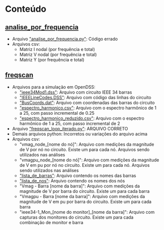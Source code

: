 # Conteúdo
## [analise_por_frequencia](./analise_por_frequencia)
- Arquivo ["analise_por_frequencia.py"](./analise_por_frequencia/analise_por_frequencia.py): Código errado
- Arquivos csv:
  - Matriz I nodal (por frequência e total)
  - Matriz V nodal (por frequência e total)
  - Matriz Y (por frequência e total)

## [freqscan](./freqscan)
- Arquivos para a simulação em OpenDSS:
  - ["ieee34Mod1.dss"](./freqscan/ieee34Mod1.dss): Arquivo com circuito IEEE 34 barras
  - ["IEEELineCodes.DSS"](./freqscan/IEEELineCodes.DSS): Arquivo com código das linhas do circuito
  - ["BusCoords.dat"](./freqscan/BusCoords.dat): Arquivo com coordenadas das barras do circuito
  - ["espectro_harmonico.csv"](./freqscan/espectro_harmonico.csv): Arquivo com o espectro harmônico de 1 a 25, com passo incremental de 0.25
  - ["espectro_harmonico_reduzido.csv"](./freqscan/espectro_harmonico_reduzido.csv): Arquivo com o espectro harmônico de 1 a 25, com passo incremental de 2
- Arquivo ["freqscan_loop_iterado.py"](./freqscan/freqscan_loop_iterado.py): ARQUIVO CORRETO
- Demais arquivos python: Incorretos ou variações do arquivo acima
- Arquivos csv:
  - "vmag_node_[nome do nó]": Arquivo com medições da magnitude de V por nó no circuito. Existe um para cada nó. Arquivos sendo utilizados nas análises
  - "vmagpu_node_[nome do nó]": Arquivo com medições da magnitude de V em pu por nó no circuito. Existe um para cada nó. Arquivos sendo utilizados nas análises
  - ["lista_de_barras"](./freqscan/lista_de_barras.csv): Arquivo contendo os nomes das barras
  - ["lista_de_nos"](./freqscan/lista_de_nos.csv): Arquivo contendo os nomes dos nós
  - "Vmag - Barra  [nome da barra]": Arquivo com medições da magnitude de V por barra do circuito. Existe um para cada barra
  - "Vmagpu - Barra  [nome da barra]": Arquivo com medições da magnitude de V em pu por barra do circuito. Existe um para cada barra
  - "ieee34-1_Mon_[nome do monitor]_[nome da barra]": Arquivo com capturas dos monitores do circuito. Existe um para cada combinação de monitor e barra
